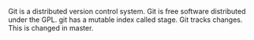 Git is a distributed version control system.
Git is free software distributed under the GPL.
git has a mutable index called stage.
Git tracks changes.
This is changed in master.
